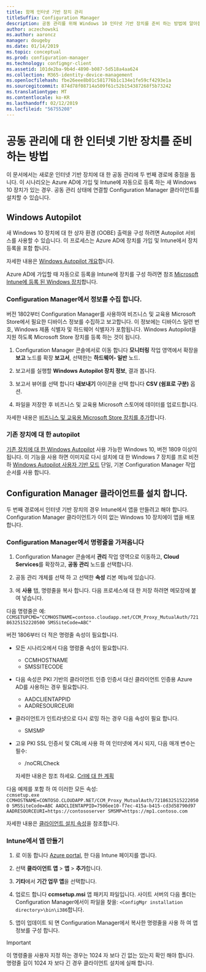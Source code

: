 ```yaml
---
title: 함께 인터넷 기반 장치 관리
titleSuffix: Configuration Manager
description: 공동 관리를 위해 Windows 10 인터넷 기반 장치를 준비 하는 방법에 알아봅니다.
author: aczechowski
ms.author: aaroncz
manager: dougeby
ms.date: 01/14/2019
ms.topic: conceptual
ms.prod: configuration-manager
ms.technology: configmgr-client
ms.assetid: 101de2ba-9b4d-4890-b087-5d518a4aa624
ms.collection: M365-identity-device-management
ms.openlocfilehash: fbe26eee8b01c581776b1c134e1fe59cf4293e1a
ms.sourcegitcommit: 874d78f08714a509f61c52b154387268f5b73242
ms.translationtype: MT
ms.contentlocale: ko-KR
ms.lasthandoff: 02/12/2019
ms.locfileid: "56755208"
---
```

# <a name="how-to-prepare-internet-based-devices-for-co-management"></a>공동 관리에 대 한 인터넷 기반 장치를 준비 하는 방법

이 문서에서는 새로운 인터넷 기반 장치에 대 한 공동 관리에 두 번째 경로에 중점을 둡니다. 이 시나리오는 Azure AD에 가입 및 Intune에 자동으로 등록 하는 새 Windows 10 장치가 있는 경우. 공동 관리 상태에 연결할 Configuration Manager 클라이언트를 설치할 수 있습니다.  



## <a name="windows-autopilot"></a>Windows Autopilot

새 Windows 10 장치에 대 한 상자 환경 (OOBE) 출력을 구성 하려면 Autopilot 서비스를 사용할 수 있습니다. 이 프로세스는 Azure AD에 장치를 가입 및 Intune에서 장치 등록을 포함 합니다.  

자세한 내용은 [Windows Autopilot 개요](https://docs.microsoft.com/windows/deployment/windows-autopilot/windows-autopilot)합니다.    

Azure AD에 가입할 때 자동으로 등록을 Intune에 장치를 구성 하려면 참조 [Microsoft Intune에 등록 된 Windows 장치](https://docs.microsoft.com/intune/windows-enroll)합니다.  


### <a name="gather-information-from-configuration-manager"></a>Configuration Manager에서 정보를 수집 합니다.

버전 1802부터 Configuration Manager를 사용하여 비즈니스 및 교육용 Microsoft Store에서 필요한 디바이스 정보를 수집하고 보고합니다. 이 정보에는 디바이스 일련 번호, Windows 제품 식별자 및 하드웨어 식별자가 포함됩니다. Windows Autopilot을 지원 하도록 Microsoft Store 장치를 등록 하는 것이 됩니다. 

1. Configuration Manager 콘솔에서로 이동 합니다 **모니터링** 작업 영역에서 확장을 **보고** 노드를 확장 **보고서**, 선택한는 **하드웨어- 일반** 노드.  

2. 보고서를 실행할 **Windows Autopilot 장치 정보**, 결과 봅니다.  

3. 보고서 뷰어를 선택 합니다 **내보내기** 아이콘을 선택 합니다 **CSV (쉼표로 구분)** 옵션.  

4. 파일을 저장한 후 비즈니스 및 교육용 Microsoft 스토어에 데이터를 업로드합니다.  

자세한 내용은 [비즈니스 및 교육용 Microsoft Store 장치를 추가](https://docs.microsoft.com/microsoft-store/add-profile-to-devices#add-devices-and-apply-autopilot-deployment-profile)합니다.


### <a name="autopilot-for-existing-devices"></a>기존 장치에 대 한 autopilot
<!--1358333-->

[기존 장치에 대 한 Windows Autopilot](https://techcommunity.microsoft.com/t5/Windows-IT-Pro-Blog/New-Windows-Autopilot-capabilities-and-expanded-partner-support/ba-p/260430) 사용 가능한 Windows 10, 버전 1809 이상이 됩니다. 이 기능을 사용 하면 이미지로 다시 설치에 대 한 Windows 7 장치를 프로 비전 하 [Windows Autopilot 사용자 기반 모드](https://docs.microsoft.com/windows/deployment/windows-autopilot/user-driven) 단일, 기본 Configuration Manager 작업 순서를 사용 합니다. 



## <a name="install-the-configuration-manager-client"></a>Configuration Manager 클라이언트를 설치 합니다.

두 번째 경로에서 인터넷 기반 장치의 경우 Intune에서 앱을 만들려고 해야 합니다. Configuration Manager 클라이언트가 이미 없는 Windows 10 장치에이 앱을 배포 합니다. 

### <a name="get-the-command-line-from-configuration-manager"></a>Configuration Manager에서 명령줄을 가져옵니다

1. Configuration Manager 콘솔에서 **관리** 작업 영역으로 이동하고, **Cloud Services**를 확장하고, **공동 관리** 노드를 선택합니다.  

2. 공동 관리 개체를 선택 하 고 선택한 **속성** 리본 메뉴에 있습니다.  

3. 에 **사용** 탭, 명령줄을 복사 합니다. 다음 프로세스에 대 한 저장 하려면 메모장에 붙여 넣습니다.  

다음 명령줄은 예: `CCMSETUPCMD="CCMHOSTNAME=contoso.cloudapp.net/CCM_Proxy_MutualAuth/72186325152220500 SMSSiteCode=ABC"`

<!--1358215--> 버전 1806부터 더 적은 명령줄 속성이 필요합니다.  

- 모든 시나리오에서 다음 명령줄 속성이 필요합니다.  
    - CCMHOSTNAME  
    - SMSSITECODE  

- 다음 속성은 PKI 기반의 클라이언트 인증 인증서 대신 클라이언트 인증용 Azure AD를 사용하는 경우 필요합니다.  
    - AADCLIENTAPPID  
    - AADRESOURCEURI  

- 클라이언트가 인트라넷으로 다시 로밍 하는 경우 다음 속성이 필요 합니다.  
    - SMSMP  

- 고유 PKI SSL 인증서 및 CRL에 사용 하 여 인터넷에 게시 되지, 다음 매개 변수는 필수:  
    - /noCRLCheck  
    
     자세한 내용은 참조 하세요. [Crl에 대 한 계획](/sccm/core/plan-design/security/plan-for-security#-plan-for-the-site-server-signing-certificate-self-signed)  

다음 예제를 포함 하 여 이러한 모든 속성:   
`ccmsetup.exe CCMHOSTNAME=CONTOSO.CLOUDAPP.NET/CCM_Proxy_MutualAuth/72186325152220500 SMSSiteCode=ABC AADCLIENTAPPID=7506ee10-f7ec-415a-b415-cd3d58790d97 AADRESOURCEURI=https://contososerver SMSMP=https://mp1.contoso.com`

자세한 내용은 [클라이언트 설치 속성](/sccm/core/clients/deploy/about-client-installation-properties)을 참조합니다.


### <a name="create-the-app-in-intune"></a>Intune에서 앱 만들기

1. 로 이동 합니다 [Azure portal](https://portal.azure.com), 한 다음 Intune 페이지를 엽니다.  

2. 선택 **클라이언트 앱** > **앱** > **추가**합니다.  

3. **기타**에서 **기간 업무 앱**을 선택합니다.  

4. 업로드 합니다 **ccmsetup.msi** 앱 패키지 파일입니다. 사이트 서버의 다음 폴더는 Configuration Manager에서이 파일을 찾을: `<ConfigMgr installation directory>\bin\i386`합니다.  

5. 앱이 업데이트 되 면 Configuration Manager에서 복사한 명령줄을 사용 하 여 앱 정보를 구성 합니다.  

> [!IMPORTANT]    
> 이 명령줄을 사용자 지정 하는 경우는 1024 자 보다 긴 없는 있는지 확인 해야 합니다. 명령줄 길이 1024 자 보다 긴 경우 클라이언트 설치에 실패 합니다.


